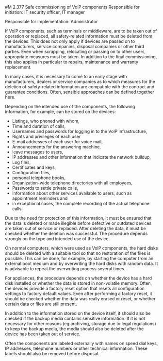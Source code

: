 #M 2.377 Safe commissioning of VoIP components
Responsible for initiation: IT security officer, IT manager

Responsible for implementation: Administrator

If VoIP components, such as terminals or middleware, are to be taken out of operation or replaced, all safety-related information must be deleted from the devices. This does not only apply if devices are passed on to manufacturers, service companies, disposal companies or other third parties. Even when scrapping, relocating or passing on to other users, appropriate measures must be taken. In addition to the final commissioning, this also applies in particular to repairs, maintenance and warranty replacement.

In many cases, it is necessary to come to an early stage with manufacturers, dealers or service companies as to which measures for the deletion of safety-related information are compatible with the contract and guarantee conditions. Often, sensible approaches can be defined together here.

Depending on the intended use of the components, the following information, for example, can be stored on the devices:

* Listings, who phoned with whom,
* Time and duration of calls,
* Usernames and passwords for logging in to the VoIP infrastructure,
* Rights and privileges of each user
* E-mail addresses of each user for voice mail,
* Announcements for the answering machine,
* leave messages to users,
* IP addresses and other information that indicate the network buildup,
* Log files,
* Certificates and keys,
* Configuration files,
* personal telephone books,
* Organization-wide telephone directories with all employees,
* Passwords to settle private calls,
* Information about other services available to users, such as appointment reminders and
* in exceptional cases, the complete recording of the actual telephone calls.


Due to the need for protection of this information, it must be ensured that the data is deleted or made illegible before defective or outdated devices are taken out of service or replaced. After deleting the data, it must be checked whether the deletion was successful. The procedure depends strongly on the type and intended use of the device.

On normal computers, which were used as VoIP components, the hard disks should be deleted with a suitable tool so that no restoration of the files is possible. This can be done, for example, by starting the computer from an external boot medium and by overwriting the hard disks with random data. It is advisable to repeat the overwriting process several times.

For appliances, the procedure depends on whether the device has a hard disk installed or whether the data is stored in non-volatile memory. Often, the devices provide a factory reset option that resets all configuration settings to factory default values. Even after performing a factory reset, it should be checked whether the data was really erased or reset, or whether certain data or files are still present.

In addition to the information stored on the device itself, it should also be checked if the backup media contains sensitive information. If it is not necessary for other reasons (eg archiving, storage due to legal regulations) to keep the backup media, the media should also be deleted after the device has been taken out of service.

Often the components are labeled externally with names on speed dial keys, IP addresses, telephone numbers or other technical information. These labels should also be removed before disposal.



